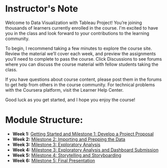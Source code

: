 # Instructor's Note

Welcome to Data Visualization with Tableau Project! You’re joining thousands of learners currently enrolled in the course. I'm excited to have you in the class and look forward to your contributions to the learning community.

To begin, I recommend taking a few minutes to explore the course site. Review the material we’ll cover each week, and preview the assignments you’ll need to complete to pass the course. Click Discussions to see forums where you can discuss the course material with fellow students taking the class.

If you have questions about course content, please post them in the forums to get help from others in the course community. For technical problems with the Coursera platform, visit the Learner Help Center.

Good luck as you get started, and I hope you enjoy the course!

# Module Structure:
* **Week 1:** [Getting Started and Milestone 1: Develop a Project Proposal](./Week1/README.md)
* **Week 2:** [Milestone 2: Importing and Prepping the Data](./Week2/README.md)
* **Week 3:** [Milestone 3: Exploratory Analysis](./Week3/README.md)
* **Week 4:** [Milestone 3: Exploratory Analysis and Dashboard Submission](./Week4/README.md)
* **Week 5:** [Milestone 4: Storytelling and Storyboarding](./Week5/README.md)
* **Week 6:** [Milestone 5: Final Presentation](./Week6/README.md)

